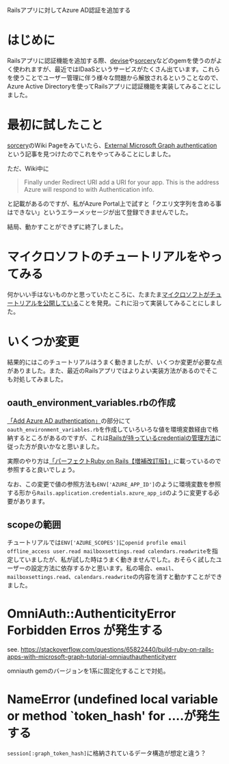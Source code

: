 Railsアプリに対してAzure AD認証を追加する

# はじめに

Railsアプリに認証機能を追加する際、[devise](https://github.com/heartcombo/devise)や[sorcery](https://github.com/Sorcery/sorcery)などのgemを使うのがよく使われますが、最近ではIDaaSというサービスがたくさん出ています。これらを使うことでユーザー管理に伴う様々な問題から解放されるということなので、Azure Active Directoryを使ってRailsアプリに認証機能を実装してみることにしました。

# 最初に試したこと

[sorcery](https://github.com/Sorcery/sorcery)のWiki Pageをみていたら、[External Microsoft Graph authentication](https://github.com/Sorcery/sorcery/wiki/External---Microsoft-Graph-authentication)という記事を見つけたのでこれをやってみることにしました。

ただ、Wiki中に

> Finally under Redirect URI add a URI for your app. This is the address Azure will respond to with Authentication info.

と記載があるのですが、私がAzure Portal上で試すと「クエリ文字列を含める事はできない」というエラーメッセージが出て登録できませんでした。

結局、動かすことができずに終了しました。

# マイクロソフトのチュートリアルをやってみる

何かいい手はないものかと思っていたところに、たまたま[マイクロソフトがチュートリアルを公開している](https://docs.microsoft.com/en-us/graph/tutorials/ruby)ことを発見。これに沿って実装してみることにしました。

# いくつか変更

結果的にはこのチュートリアルはうまく動きましたが、いくつか変更が必要な点がありました。また、最近のRailsアプリではよりよい実装方法があるのでそこも対処してみました。

## oauth_environment_variables.rbの作成

[「Add Azure AD authentication」](https://docs.microsoft.com/en-us/graph/tutorials/ruby?tutorial-step=3)の部分にて`oauth_environment_variables.rb`を作成していろいろな値を環境変数経由で格納するところがあるのですが、これは[Railsが持っているcredentialの管理方法](https://railsguides.jp/security.html#%E7%8B%AC%E8%87%AA%E3%81%AEcredential)に従った方が良いかなと思いました。

実際のやり方は[「パーフェクトRuby on Rails【増補改訂版】」](https://gihyo.jp/book/2020/978-4-297-11462-6)に載っているので参照すると良いでしょう。

なお、この変更で値の参照方法も`ENV['AZURE_APP_ID']`のように環境変数を参照する形から`Rails.application.credentials.azure_app_id`のように変更する必要があります。

## scopeの範囲

チュートリアルでは`ENV['AZURE_SCOPES']`に`openid profile email offline_access user.read mailboxsettings.read calendars.readwrite`を指定していましたが、私が試した時はうまく動きませんでした。おそらく試したユーザーの設定方法に依存するかと思います。私の場合、`email`、`mailboxsettings.read`、`calendars.readwrite`の内容を消すと動かすことができました。


# OmniAuth::AuthenticityError Forbidden Erros が発生する

see. https://stackoverflow.com/questions/65822440/build-ruby-on-rails-apps-with-microsoft-graph-tutorial-omniauthauthenticityerr

omniauth gemのバージョンを1系に固定化することで対処。

# NameError (undefined local variable or method `token_hash' for ....が発生する

`session[:graph_token_hash]`に格納されているデータ構造が想定と違う？
